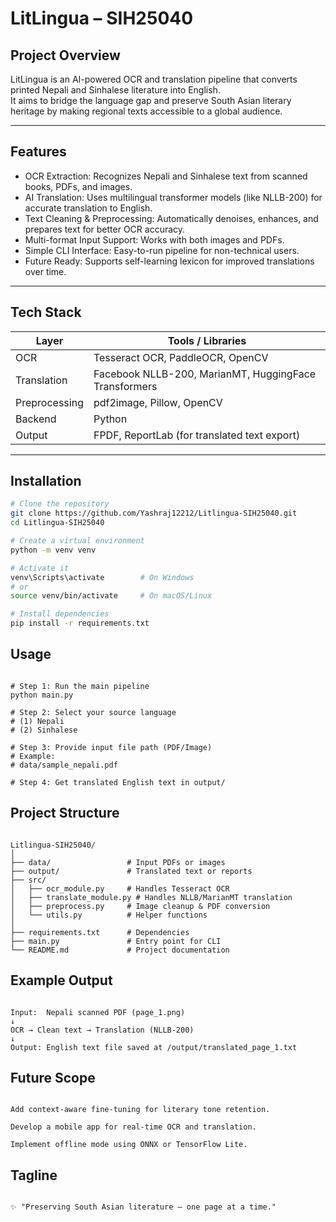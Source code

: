 # LitLingua – SIH25040

## Project Overview
LitLingua is an AI-powered OCR and translation pipeline that converts printed Nepali and Sinhalese literature into English.  
It aims to bridge the language gap and preserve South Asian literary heritage by making regional texts accessible to a global audience.

---

## Features
- OCR Extraction: Recognizes Nepali and Sinhalese text from scanned books, PDFs, and images.  
- AI Translation: Uses multilingual transformer models (like NLLB-200) for accurate translation to English.  
- Text Cleaning & Preprocessing: Automatically denoises, enhances, and prepares text for better OCR accuracy.  
- Multi-format Input Support: Works with both images and PDFs.  
- Simple CLI Interface: Easy-to-run pipeline for non-technical users.  
- Future Ready: Supports self-learning lexicon for improved translations over time.

---

## Tech Stack

| Layer | Tools / Libraries |
|-------|--------------------|
| OCR | Tesseract OCR, PaddleOCR, OpenCV |
| Translation | Facebook NLLB-200, MarianMT, HuggingFace Transformers |
| Preprocessing | pdf2image, Pillow, OpenCV |
| Backend | Python |
| Output | FPDF, ReportLab (for translated text export) |

---

## Installation

```bash
# Clone the repository
git clone https://github.com/Yashraj12212/Litlingua-SIH25040.git
cd Litlingua-SIH25040

# Create a virtual environment
python -m venv venv

# Activate it
venv\Scripts\activate        # On Windows
# or
source venv/bin/activate     # On macOS/Linux

# Install dependencies
pip install -r requirements.txt

```
## Usage

```

# Step 1: Run the main pipeline
python main.py

# Step 2: Select your source language
# (1) Nepali
# (2) Sinhalese

# Step 3: Provide input file path (PDF/Image)
# Example:
# data/sample_nepali.pdf

# Step 4: Get translated English text in output/

```
## Project Structure

```

Litlingua-SIH25040/
│
├── data/                 # Input PDFs or images
├── output/               # Translated text or reports
├── src/
│   ├── ocr_module.py     # Handles Tesseract OCR
│   ├── translate_module.py # Handles NLLB/MarianMT translation
│   ├── preprocess.py     # Image cleanup & PDF conversion
│   └── utils.py          # Helper functions
│
├── requirements.txt      # Dependencies
├── main.py               # Entry point for CLI
└── README.md             # Project documentation

```
## Example Output

```

Input:  Nepali scanned PDF (page_1.png)
↓
OCR → Clean text → Translation (NLLB-200)
↓
Output: English text file saved at /output/translated_page_1.txt

```
## Future Scope


```

Add context-aware fine-tuning for literary tone retention.

Develop a mobile app for real-time OCR and translation.

Implement offline mode using ONNX or TensorFlow Lite.

```
## Tagline

```

✨ "Preserving South Asian literature — one page at a time."